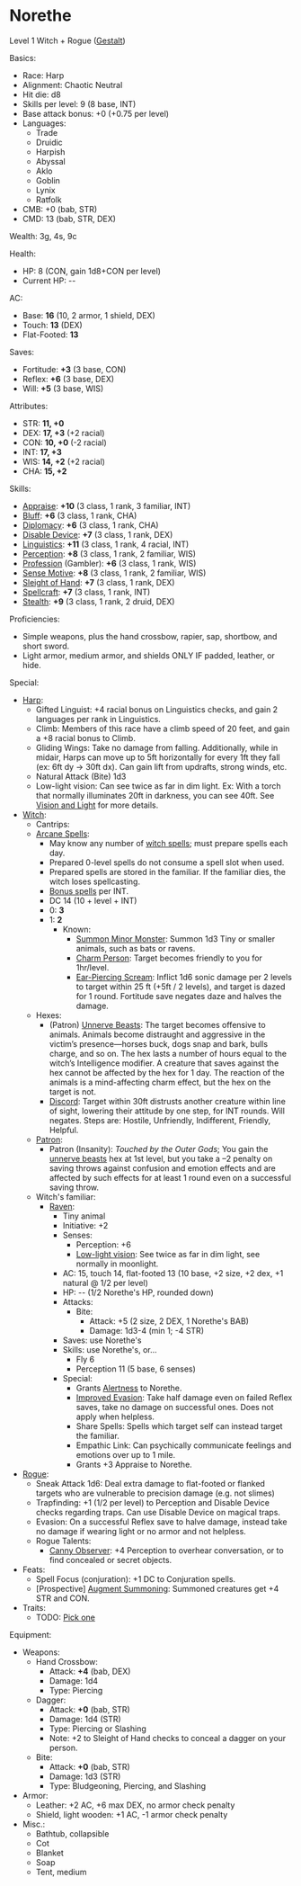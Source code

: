 # Norethe

Level 1 Witch + Rogue ([Gestalt](http://www.d20srd.org/srd/variant/classes/gestaltCharacters.htm))

Basics:
- Race: Harp
- Alignment: Chaotic Neutral
- Hit die: d8
- Skills per level: 9 (8 base, INT)
- Base attack bonus: +0 (+0.75 per level)
- Languages:
	- Trade
	- Druidic
	- Harpish
	- Abyssal
	- Aklo
	- Goblin
	- Lynix
	- Ratfolk
- CMB: +0 (bab, STR)
- CMD: 13 (bab, STR, DEX)

Wealth: 3g, 4s, 9c

Health:
- HP: 8 (CON, gain 1d8+CON per level)
- Current HP: --

AC:
- Base: **16** (10, 2 armor, 1 shield, DEX)
- Touch: **13** (DEX)
- Flat-Footed: **13**

Saves:
- Fortitude: **+3** (3 base, CON)
- Reflex: **+6** (3 base, DEX)
- Will: **+5** (3 base, WIS)

Attributes:
- STR: **11, +0**
- DEX: **17, +3** (+2 racial)
- CON: **10, +0** (-2 racial)
- INT: **17, +3**
- WIS: **14, +2** (+2 racial)
- CHA: **15, +2**

Skills:
- [Appraise](https://www.d20pfsrd.com/skills/appraise): **+10** (3 class, 1 rank, 3 familiar, INT)
- [Bluff](https://www.d20pfsrd.com/skills/bluff): **+6** (3 class, 1 rank, CHA)
- [Diplomacy](https://www.d20pfsrd.com/skills/diplomacy): **+6** (3 class, 1 rank, CHA)
- [Disable Device](https://www.d20pfsrd.com/skills/disable-device): **+7** (3 class, 1 rank, DEX)
- [Linguistics](https://www.d20pfsrd.com/skills/linguistics): **+11** (3 class, 1 rank, 4 racial, INT)
- [Perception](https://www.d20pfsrd.com/skills/perception): **+8** (3 class, 1 rank, 2 familiar, WIS)
- [Profession](https://www.d20pfsrd.com/skills/profession) (Gambler): **+6** (3 class, 1 rank, WIS)
- [Sense Motive](https://www.d20pfsrd.com/skills/sense-motive): **+8** (3 class, 1 rank, 2 familiar, WIS)
- [Sleight of Hand](https://www.d20pfsrd.com/skills/sleight-of-hand): **+7** (3 class, 1 rank, DEX)
- [Spellcraft](https://www.d20pfsrd.com/skills/spellcraft): **+7** (3 class, 1 rank, INT)
- [Stealth](https://www.d20pfsrd.com/skills/stealth): **+9** (3 class, 1 rank, 2 druid, DEX)

Proficiencies:
- Simple weapons, plus the hand crossbow, rapier, sap, shortbow, and short sword.
- Light armor, medium armor, and shields ONLY IF padded, leather, or hide.

Special:
- [Harp](https://messydeci.github.io/Monster-Girl-Campaign-v3.0/races/harp.html):
	- Gifted Linguist: +4 racial bonus on Linguistics checks, and gain 2 languages per rank in Linguistics.
	- Climb: Members of this race have a climb speed of 20 feet, and gain a +8 racial bonus to Climb.
	- Gliding Wings: Take no damage from falling. Additionally, while in midair, Harps can move up to 5ft horizontally for every 1ft they fall (ex: 6ft dy -> 30ft dx). Can gain lift from updrafts, strong winds, etc.
	- Natural Attack (Bite) 1d3
	- Low-light vision: Can see twice as far in dim light. Ex: With a torch that normally illuminates 20ft in darkness, you can see 40ft. See [Vision and Light](https://www.d20pfsrd.com/gamemastering/vision-and-light/) for more details.
- [Witch](https://www.d20pfsrd.com/classes/base-classes/witch/):
	- Cantrips:
	- [Arcane Spells](https://www.d20pfsrd.com/classes/base-classes/Witch/#TOC-Spells):
		- May know any number of [witch spells](https://www.d20pfsrd.com/magic/spell-lists-and-domains/spell-list-witch); must prepare spells each day.
		- Prepared 0-level spells do not consume a spell slot when used.
		- Prepared spells are stored in the familiar. If the familiar dies, the witch loses spellcasting.
		- [Bonus spells](https://www.d20pfsrd.com/BASICS-ABILITY-SCORES/ability-scores/#Abilities_and_Spellcasters) per INT.
		- DC 14 (10 + level + INT)
		- 0: **3**
		- 1: **2**
			- Known:
				- [Summon Minor Monster](https://www.d20pfsrd.com/magic/all-spells/s/summon-minor-monster): Summon 1d3 Tiny or smaller animals, such as bats or ravens.
				- [Charm Person](https://www.d20pfsrd.com/magic/all-spells/c/charm-person): Target becomes friendly to you for 1hr/level.
				- [Ear-Piercing Scream](https://www.d20pfsrd.com/magic/all-spells/e/ear-piercing-scream): Inflict 1d6 sonic damage per 2 levels to target within 25 ft (+5ft / 2 levels), and target is dazed for 1 round. Fortitude save negates daze and halves the damage.
	- Hexes:
		- (Patron) [Unnerve Beasts](https://www.d20pfsrd.com/classes/base-classes/witch/hexes/hexes/common-hexes/hex-unnerve-beasts-su/): The target becomes offensive to animals. Animals become distraught and aggressive in the victim’s presence—horses buck, dogs snap and bark, bulls charge, and so on. The hex lasts a number of hours equal to the witch’s Intelligence modifier. A creature that saves against the hex cannot be affected by the hex for 1 day. The reaction of the animals is a mind-affecting charm effect, but the hex on the target is not.
		- [Discord](https://www.d20pfsrd.com/classes/base-classes/witch/hexes/hexes/common-hexes/hex-discord-su/): Target within 30ft distrusts another creature within line of sight, lowering their attitude by one step, for INT rounds. Will negates. Steps are: Hostile, Unfriendly, Indifferent, Friendly, Helpful.
	- [Patron](https://www.d20pfsrd.com/classes/base-classes/witch/witch-patrons):
		- Patron (Insanity): *Touched by the Outer Gods*; You gain the [unnerve beasts](https://www.d20pfsrd.com/classes/base-classes/witch/hexes/hexes/common-hexes/hex-unnerve-beasts-su/) hex at 1st level, but you take a –2 penalty on saving throws against confusion and emotion effects and are affected by such effects for at least 1 round even on a successful saving throw.
	- Witch's familiar:
		- [Raven](https://www.d20pfsrd.com/bestiary/monster-listings/animals/birds/raven):
			- Tiny animal
			- Initiative: +2
			- Senses:
				- Perception: +6
				- [Low-light vision](https://www.d20pfsrd.com/gamemastering/special-abilities#TOC-Low-Light-Vision): See twice as far in dim light, see normally in moonlight.
			- AC: 15, touch 14, flat-footed 13 (10 base, +2 size, +2 dex, +1 natural @ 1/2 per level)
			- HP: -- (1/2 Norethe's HP, rounded down)
			- Attacks:
				- Bite:
					- Attack: +5 (2 size, 2 DEX, 1 Norethe's BAB)
					- Damage: 1d3-4 (min 1; -4 STR)
			- Saves: use Norethe's
			- Skills: use Norethe's, or...
				- Fly 6
				- Perception 11 (5 base, 6 senses)
			- Special:
				- Grants [Alertness](https://www.d20pfsrd.com/feats/general-feats/alertness) to Norethe.
				- [Improved Evasion](https://www.d20pfsrd.com/classes/core-classes/rogue/rogue-talents/paizo-rogue-advanced-talents/improved-evasion-ex/): Take half damage even on failed Reflex saves, take no damage on successful ones. Does not apply when helpless.
				- Share Spells: Spells which target self can instead target the familiar.
				- Empathic Link: Can psychically communicate feelings and emotions over up to 1 mile.
				- Grants +3 Appraise to Norethe.
- [Rogue](https://www.d20pfsrd.com/classes/core-classes/rogue/):
	- Sneak Attack 1d6: Deal extra damage to flat-footed or flanked targets who are vulnerable to precision damage (e.g. not slimes)
	- Trapfinding: +1 (1/2 per level) to Perception and Disable Device checks regarding traps. Can use Disable Device on magical traps.
	- Evasion: On a successful Reflex save to halve damage, instead take no damage if wearing light or no armor and not helpless.
	- Rogue Talents:
		- [Canny Observer](https://www.d20pfsrd.com/classes/core-classes/rogue/rogue-talents/paizo-rogue-talents/canny-observer-ex): +4 Perception to overhear conversation, or to find concealed or secret objects.
- Feats:
	- Spell Focus (conjuration): +1 DC to Conjuration spells.
	- \[Prospective\] [Augment Summoning](https://www.d20pfsrd.com/feats/general-feats/augment-summoning/): Summoned creatures get +4 STR and CON.
- Traits:
	- TODO: [Pick one](https://www.d20pfsrd.com/traits/)

Equipment:
- Weapons:
	- Hand Crossbow:
		- Attack: **+4** (bab, DEX)
		- Damage: 1d4
		- Type: Piercing
	- Dagger:
		- Attack: **+0** (bab, STR)
		- Damage: 1d4 (STR)
		- Type: Piercing or Slashing
		- Note: +2 to Sleight of Hand checks to conceal a dagger on your person.
	- Bite:
		- Attack: **+0** (bab, STR)
		- Damage: 1d3 (STR)
		- Type: Bludgeoning, Piercing, and Slashing
- Armor:
	- Leather: +2 AC, +6 max DEX, no armor check penalty
	- Shield, light wooden: +1 AC, -1 armor check penalty
- Misc.:
	- Bathtub, collapsible
	- Cot
	- Blanket
	- Soap
	- Tent, medium

